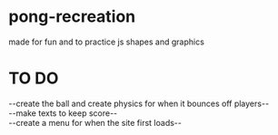 # pong-recreation
made for fun and to practice js shapes and graphics 

# TO DO
--create the ball and create physics for when it bounces off players--  
--make texts to keep score--  
--create a menu for when the site first loads--    
